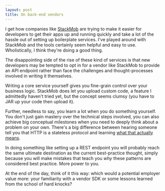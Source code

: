 ```yaml
---
layout: post
title: On back-end vendors
---
```


I get how companies like <a href="http://www.stackmob.com">StackMob</a> are trying to make it easier for developers to get their apps up and running quickly and take a lot of the hassle out of setting up boilerplate services. I've played around with StackMob and the tools certainly seem helpful and easy to use. Wholistically, I think they're doing a good thing.

<!-- more start -->

The disappointing side of the rise of these kind of services is that new developers may be tempted to opt in for a vendor like StackMob to provide an API endpoint rather than face the challenges and thought-processes involved in writing it themselves.

Writing a core service yourself gives you fine-grain control over your business logic. StackMob does let you upload custom code, a feature I admittedly haven't tried yet, but the concept seems clumsy (you have to JAR up your code then upload it).

Further, needless to say, you learn a lot when you do something yourself. You don't just gain mastery over the technical steps involved, you can also achieve big conceptual milestones when you need to deeply think about a problem on your own. There's a big difference between hearing someone tell you that HTTP is a stateless protocol and learning <a href="https://twitter.com/#!/danieltreacy/status/129080404480241664">what that actually means</a>.

In doing something like setting up a REST endpoint you will probably reach the same ultimate destination as the current best-practice thought, simply because you will make mistakes that teach you _why_ these patterns are considered best practice. More power to you.

At the end of the day, think of it this way: which would a potential employer value more: your familiarity with a vendor SDK or some lessons learned from the school of hard knocks?

<!-- more end -->